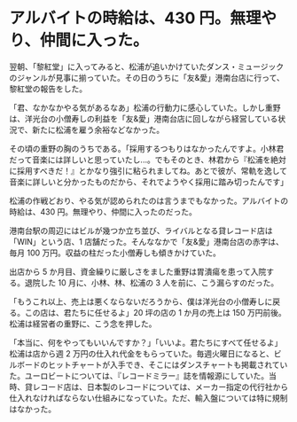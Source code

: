 # アルバイトの時給は、430 円。無理やり、仲間に入った。

翌朝、「黎紅堂」に入ってみると、松浦が追いかけていたダンス・ミュージックのジャンルが見事に揃っていた。その日のうちに「友&愛」港南台店に行って、黎紅堂の報告をした。

「君、なかなかやる気があるなあ」松浦の行動力に感心していた。しかし重野は、洋光台の小僧寿しの利益を「友&愛」港南台店に回しながら経営している状況で、新たに松浦を雇う余裕などなかった。

その頃の重野の胸のうちである。「採用するつもりはなかったんですよ。小林君だって音楽には詳しいと思っていたし...。でもそのとき、林君から『松浦を絶対に採用すべきだ！』とかなり強引に粘られましてね。あとで彼が、常軌を逸して音楽に詳しいと分かったものだから、それでようやく採用に踏み切ったんです」

松浦の作戦どおり、やる気が認められたのは言うまでもなかった。アルバイトの時給は、430 円。無理やり、仲間に入ったのだった。

港南台駅の周辺にはビルが幾つか立ち並び、ライバルとなる貸レコード店は「WIN」という店、1 店舗だった。そんななかで「友&愛」港南台店の赤字は、毎月 100 万円。収益の柱だった小僧寿しも傾きかけていた。

出店から 5 か月目、資金繰りに厳しさをました重野は胃潰瘍を患って入院する。退院した 10 月に、小林、林、松浦の 3 人を前に、こう漏らすのだった。

「もうこれ以上、売上は悪くならないだろうから、僕は洋光台の小僧寿しに戻る。この店は、君たちに任せるよ」20 坪の店の 1 か月の売上は 150 万円前後。松浦は経営者の重野に、こう念を押した。

「本当に、何をやってもいいんですか？」「いいよ。君たちにすべて任せるよ」松浦は店から週 2 万円の仕入れ代金をもらっていた。毎週火曜日になると、ビルボードのヒットチャートが入手でき、そこにはダンスチャートも掲載されていた。ユーロビートについては、『レコードミラー』誌を情報源にしていた。当時、貸レコード店は、日本製のレコードについては、メーカー指定の代行社から仕入れなければならない仕組みになっていた。ただ、輸入盤については特に規制はなかった。
